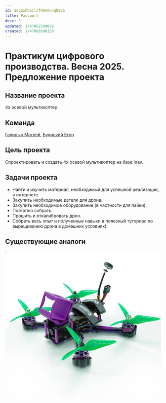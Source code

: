 ```yaml
---
id: adq2whboilcf08nmvnqb805
title: Passport
desc: ''
updated: 1747062589079
created: 1747060588158
---
```


# Практикум цифрового производства. Весна 2025. Предложение проекта

## Название проекта

4х осевой мультикоптер

## Команда

[Галицын Матвей](galitsyn.md@phystech.edu), [Будицкий Егор](buditskii.ea@phystech.edu)

## Цель проекта

Спроектировать и создать 4х осевой мультикоптер на базе Inav. 

## Задачи проекта

- Найти и изучить материал, необходимый для успешной реализации, в интернете.
- Закупить необходимые детали для дрона.
- Закупить необходимое оборудование (в частности для пайки).
- Поэтапно собрать.
- Прошить и откалибровать дрон.
- Собрать весь опыт и полученные навыки в полезный туториал по выращиванию дрона в домашних условиях).

## Существующие аналоги
![Dron analog](imgs/analog.png)